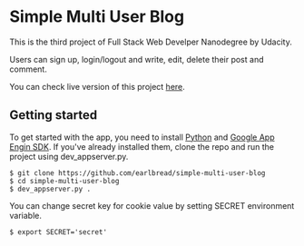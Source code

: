 # Simple Multi User Blog

This is the third project of Full Stack Web Develper Nanodegree by Udacity.

Users can sign up, login/logout and write, edit, delete their post and comment.

You can check live version of this project [here](http://simple-multi-user-blog.appspot.com/blog).

## Getting started

To get started with the app, you need to install [Python][1] and [Google App Engin SDK][2].
If you've already installed them, clone the repo and run the project using dev_appserver.py.

    $ git clone https://github.com/earlbread/simple-multi-user-blog
    $ cd simple-multi-user-blog
    $ dev_appserver.py .

You can change secret key for cookie value by setting SECRET environment variable.

    $ export SECRET='secret'

[1]: https://www.python.org/downloads/
[2]: https://cloud.google.com/appengine/docs/python/download

